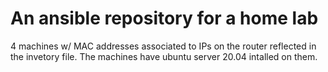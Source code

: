 # An ansible repository for a home lab

4 machines w/ MAC addresses associated to IPs on the router reflected in the invetory file.  The machines have ubuntu server 20.04 intalled on them.